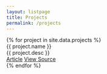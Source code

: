 ```yaml
---
layout: listpage
title: Projects
permalink: /projects
---
```

<div class="listings">
	{% for project in site.data.projects %}
	<div class="list-entry">
		<span class="list-entry-title" href="{{ project.site_link }}">{{ project.name }}</span>
		<div class="list-entry-desc">{{ project.desc }}</div>
		<div class="list-entry-buttons">
			<a class="list-entry-button article" href="{{ project.site_link }}">Article</a>
			<a class="list-entry-button source" href="{{ site.github_profile }}{{ project.github_link }}" target="_blank">View Source</a>
		</div>
	</div>
	{% endfor %}
</div>